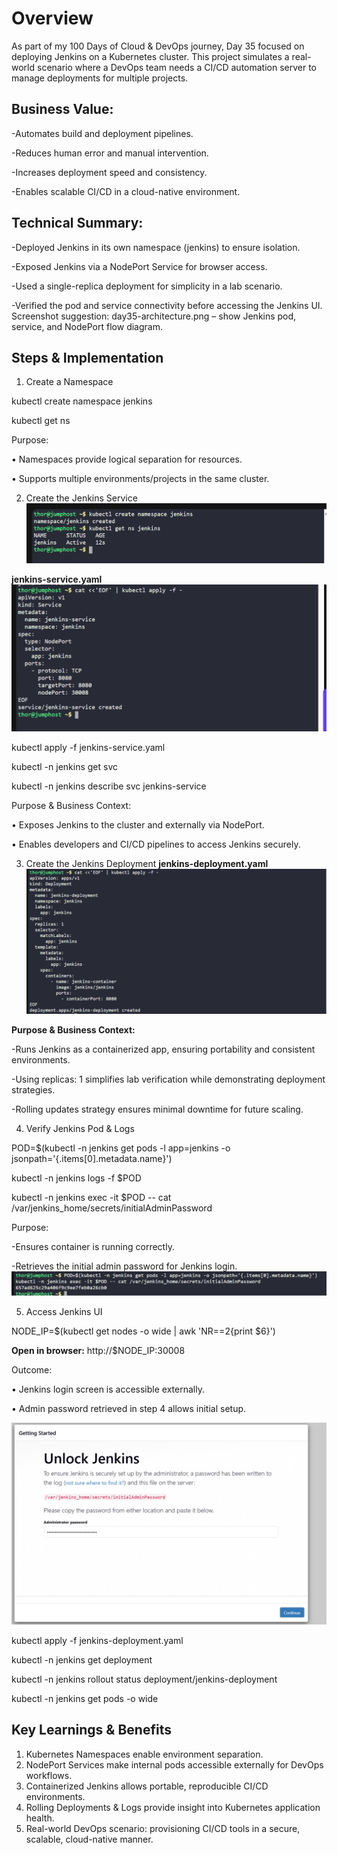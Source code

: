 # Overview
As part of my 100 Days of Cloud & DevOps journey, Day 35 focused on deploying Jenkins on a Kubernetes cluster. This project simulates a real-world scenario where a DevOps team needs a CI/CD automation server to manage deployments for multiple projects.

## Business Value:
-Automates build and deployment pipelines.

-Reduces human error and manual intervention.

-Increases deployment speed and consistency.

-Enables scalable CI/CD in a cloud-native environment.

## Technical Summary:
-Deployed Jenkins in its own namespace (jenkins) to ensure isolation.

-Exposed Jenkins via a NodePort Service for browser access.

-Used a single-replica deployment for simplicity in a lab scenario.

-Verified the pod and service connectivity before accessing the Jenkins UI.
Screenshot suggestion: day35-architecture.png – show Jenkins pod, service, and NodePort flow diagram.

## Steps & Implementation
1. Create a Namespace

kubectl create namespace jenkins

kubectl get ns

Purpose:

•	Namespaces provide logical separation for resources.

•	Supports multiple environments/projects in the same cluster.

2. Create the Jenkins Service
![Screenshot](screenshots/jenkins-namespace.png)

**jenkins-service.yaml**
![Screenshot](screenshots/jenkins-service.yaml.png)

kubectl apply -f jenkins-service.yaml

kubectl -n jenkins get svc

kubectl -n jenkins describe svc jenkins-service

Purpose & Business Context:

•	Exposes Jenkins to the cluster and externally via NodePort.

•	Enables developers and CI/CD pipelines to access Jenkins securely.

3. Create the Jenkins Deployment
**jenkins-deployment.yaml**
![Screenshot](screenshots/jenkins-deployment.yaml.png)

**Purpose & Business Context:**

-Runs Jenkins as a containerized app, ensuring portability and consistent environments.

-Using replicas: 1 simplifies lab verification while demonstrating deployment strategies.

-Rolling updates strategy ensures minimal downtime for future scaling.

4. Verify Jenkins Pod & Logs

POD=$(kubectl -n jenkins get pods -l app=jenkins -o jsonpath='{.items[0].metadata.name}')

kubectl -n jenkins logs -f $POD

kubectl -n jenkins exec -it $POD -- cat /var/jenkins_home/secrets/initialAdminPassword

Purpose:

-Ensures container is running correctly.

-Retrieves the initial admin password for Jenkins login.
![Screenshot](screenshots/jenkins-pod-password.png)

5. Access Jenkins UI

NODE_IP=$(kubectl get nodes -o wide | awk 'NR==2{print $6}')

**Open in browser:**
http://$NODE_IP:30008

Outcome:

•	Jenkins login screen is accessible externally.

•	Admin password retrieved in step 4 allows initial setup.

![Screenshot](screenshots/jenkins-ui.png)

kubectl apply -f jenkins-deployment.yaml

kubectl -n jenkins get deployment

kubectl -n jenkins rollout status deployment/jenkins-deployment

kubectl -n jenkins get pods -o wide

## Key Learnings & Benefits
1.	Kubernetes Namespaces enable environment separation.
2.	NodePort Services make internal pods accessible externally for DevOps workflows.
3.	Containerized Jenkins allows portable, reproducible CI/CD environments.
4.	Rolling Deployments & Logs provide insight into Kubernetes application health.
5.	Real-world DevOps scenario: provisioning CI/CD tools in a secure, scalable, cloud-native manner.
